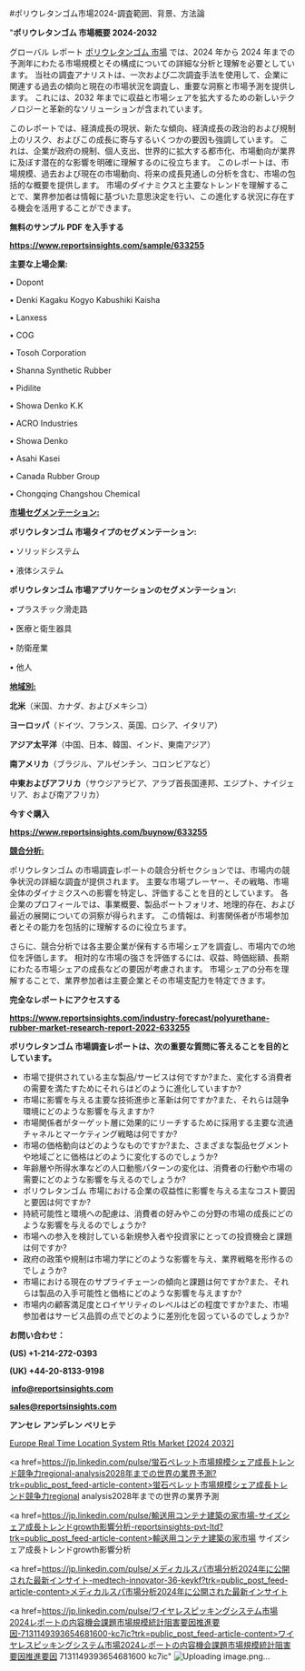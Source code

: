 #ポリウレタンゴム市場2024-調査範囲、背景、方法論

"<strong>ポリウレタンゴム 市場概要 2024-2032</strong>

グローバル レポート <a href=https://www.reportsinsights.com/sample/633255>ポリウレタンゴム 市場</a> では、2024 年から 2024 年までの予測年にわたる市場規模とその構成についての詳細な分析と理解を必要としています。 当社の調査アナリストは、一次および二次調査手法を使用して、企業に関連する過去の傾向と現在の市場状況を調査し、重要な洞察と市場予測を提供します。 これには、2032 年までに収益と市場シェアを拡大​​するための新しいテクノロジーと革新的なソリューションが含まれています。

このレポートでは、経済成長の現状、新たな傾向、経済成長の政治的および規制上のリスク、およびこの成長に寄与するいくつかの要因も強調しています。 これは、企業が政府の規制、個人支出、世界的に拡大する都市化、市場動向が業界に及ぼす潜在的な影響を明確に理解するのに役立ちます。 このレポートは、市場規模、過去および現在の市場動向、将来の成長見通しの分析を含む、市場の包括的な概要を提供します。 市場のダイナミクスと主要なトレンドを理解することで、業界参加者は情報に基づいた意思決定を行い、この進化する状況に存在する機会を活用することができます。

<strong><b>無料のサンプル PDF を入手する</b></strong>

<a href=https://www.reportsinsights.com/sample/633255><strong><u>https://www.reportsinsights.com/sample/633255</u></strong></a>

<strong>主要な上場企業:</strong>

• Dopont

• Denki Kagaku Kogyo Kabushiki Kaisha

• Lanxess

• COG

• Tosoh Corporation

• Shanna Synthetic Rubber

• Pidilite

• Showa Denko K.K

• ACRO Industries

• Showa Denko

• Asahi Kasei

• Canada Rubber Group

• Chongqing Changshou Chemical

<strong><u>市場セグメンテーション</u></strong><strong><u>:</u></strong>

<strong>ポリウレタンゴム 市場タイプのセグメンテーション:</strong>

• ソリッドシステム

• 液体システム

<strong>ポリウレタンゴム 市場アプリケーションのセグメンテーション:</strong>

• プラスチック滑走路

• 医療と衛生器具

• 防衛産業

• 他人

<strong><u>地域別</u></strong><strong><u>:</u></strong>

<strong>北米</strong>（米国、カナダ、およびメキシコ）

<strong>ヨーロッパ</strong>（ドイツ、フランス、英国、ロシア、イタリア）

<strong>アジア太平洋</strong>（中国、日本、韓国、インド、東南アジア）

<strong>南アメリカ</strong>（ブラジル、アルゼンチン、コロンビアなど）

<strong>中東およびアフリカ</strong>（サウジアラビア、アラブ首長国連邦、エジプト、ナイジェリア、および南アフリカ）

<strong>今すぐ購入</strong>

<a href=https://www.reportsinsights.com/buynow/633255><strong><u>https://www.reportsinsights.com/buynow/633255</u></strong></a>

<strong><u>競合分析:</u></strong>

ポリウレタンゴム の市場調査レポートの競合分析セクションでは、市場内の競争状況の詳細な調査が提供されます。 主要な市場プレーヤー、その戦略、市場全体のダイナミクスへの影響を特定し、評価することを目的としています。 各企業のプロフィールでは、事業概要、製品ポートフォリオ、地理的存在、および最近の展開についての洞察が得られます。 この情報は、利害関係者が市場参加者とその能力を包括的に理解するのに役立ちます。

さらに、競合分析では各主要企業が保有する市場シェアを調査し、市場内での地位を評価します。 相対的な市場の強さを評価するには、収益、時価総額、長期にわたる市場シェアの成長などの要因が考慮されます。 市場シェアの分布を理解することで、業界参加者は主要企業とその市場支配力を特定できます。

<strong>完全なレポートにアクセスする</strong>

<a href=https://www.reportsinsights.com/industry-forecast/polyurethane-rubber-market-research-report-2022-633255><strong><u><b>https://www.reportsinsights.com/industry-forecast/polyurethane-rubber-market-research-report-2022-633255</b></u></strong></a>

<strong><b>ポリウレタンゴム 市場調査レポートは、次の重要な質問に答えることを目的としています。</b></strong>
<ul>
  <li>市場で提供されている主な製品/サービスは何ですか?また、変化する消費者の需要を満たすためにそれらはどのように進化していますか?</li>
  <li>市場に影響を与える主要な技術進歩と革新は何ですか?また、それらは競争環境にどのような影響を与えますか?</li>
  <li>市場関係者がターゲット層に効果的にリーチするために採用する主要な流通チャネルとマーケティング戦略は何ですか?</li>
  <li>市場の価格動向はどのようなものですか?また、さまざまな製品セグメントや地域ごとに価格はどのように変化するのでしょうか?</li>
  <li>年齢層や所得水準などの人口動態パターンの変化は、消費者の行動や市場の需要にどのような影響を与えるのでしょうか?</li>
  <li>ポリウレタンゴム 市場における企業の収益性に影響を与える主なコスト要因と要因は何ですか?</li>
  <li>持続可能性と環境への配慮は、消費者の好みやこの分野の市場の成長にどのような影響を与えるのでしょうか?</li>
  <li>市場への参入を検討している新規参入者や投資家にとっての投資機会と課題は何ですか?</li>
  <li>政府の政策や規制は市場力学にどのような影響を与え、業界戦略を形作るのでしょうか?</li>
  <li>市場における現在のサプライチェーンの傾向と課題は何ですか?また、それらは製品の入手可能性と価格にどのような影響を与えますか?</li>
  <li>市場内の顧客満足度とロイヤリティのレベルはどの程度ですか?また、市場参加者はサービス品質の点でどのように差別化を図っているのでしょうか?</li>
</ul>
<strong>お問い合わせ：</strong>

<strong>(US) +1-214-272-0393</strong>

<strong>(UK) +44-20-8133-9198</strong>

<strong> </strong><a href=info@reportsinsights.com><strong><u>info@reportsinsights.com</u></strong></a>

<a href=sales@reportsinsights.com><strong><u>sales@reportsinsights.com</u></strong></a>

<strong>アンセレ アンデレン ベリヒテ</strong>

<a href=https://www.linkedin.com/pulse/europe-real-time-location-system-rtls-markets-2024-govvf/>Europe Real Time Location System Rtls Market [2024 2032]</a>

<a href=https://jp.linkedin.com/pulse/蛍石ペレット市場規模シェア成長トレンド競争力regional-analysis2028年までの世界の業界予測?trk=public_post_feed-article-content>蛍石ペレット市場規模シェア成長トレンド競争力regional analysis2028年までの世界の業界予測</a>

<a href=https://jp.linkedin.com/pulse/輸送用コンテナ建築の家市場-サイズシェア成長トレンドgrowth影響分析-reportsinsights-pvt-ltd?trk=public_post_feed-article-content>輸送用コンテナ建築の家市場 サイズシェア成長トレンドgrowth影響分析</a>

<a href=https://jp.linkedin.com/pulse/メディカルスパ市場分析2024年に公開された最新インサイト-medtech-innovator-36-keykf?trk=public_post_feed-article-content>メディカルスパ市場分析2024年に公開された最新インサイト</a>

<a href=https://jp.linkedin.com/pulse/ワイヤレスピッキングシステム市場2024レポートの内容機会課題市場規模統計阻害要因推進要因-7131149393654681600-kc7ic?trk=public_post_feed-article-content>ワイヤレスピッキングシステム市場2024レポートの内容機会課題市場規模統計阻害要因推進要因 7131149393654681600 kc7ic</a>"
![Uploading image.png…]()
